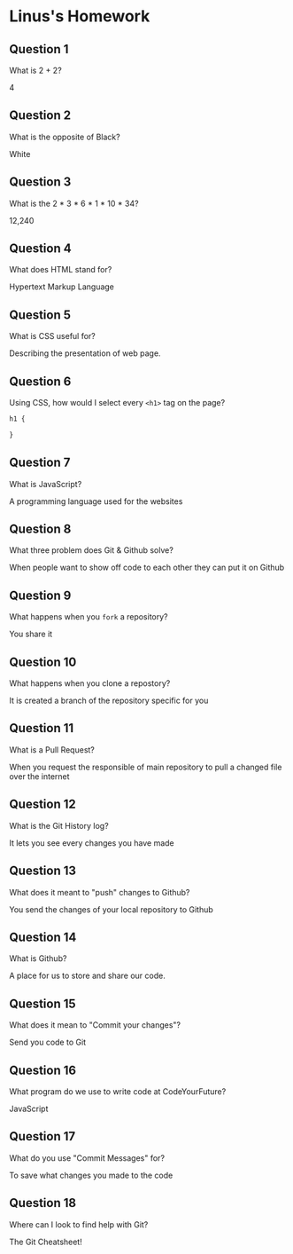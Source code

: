 # Linus's Homework

## Question 1

What is 2 + 2?

4

## Question 2

What is the opposite of Black?

White

## Question 3

What is the  2 * 3 * 6 * 1 * 10 * 34?

12,240

## Question 4 

What does HTML stand for?

Hypertext Markup Language

## Question 5

What is CSS useful for?

Describing the presentation of web page.

## Question 6

Using CSS, how would I select every `<h1>` tag on the page?

```css
h1 {

}
```

## Question 7

What is JavaScript?

A programming language used for the websites

## Question 8

What three problem does Git & Github solve?

When people want to show off code to each other they can put it on Github

## Question 9

What happens when you `fork` a repository?

You share it

## Question 10 

What happens when you clone a repostory?

It is created a branch of the repository specific for you

## Question 11

What is a Pull Request?

When you request the responsible of main repository to pull a changed file over the internet

## Question 12

What is the Git History log?

It lets you see every changes you have made 

## Question 13

What does it meant to "push" changes to Github?

You send the changes of your local repository to Github

## Question 14

What is Github?

A place for us to store and share our code.

## Question 15

What does it mean to "Commit your changes"?

Send you code to Git

## Question 16

What program do we use to write code at CodeYourFuture?

JavaScript

## Question 17

What do you use "Commit Messages" for?

To save what changes you made to the code

## Question 18

Where can I look to find help with Git?

The Git Cheatsheet!
